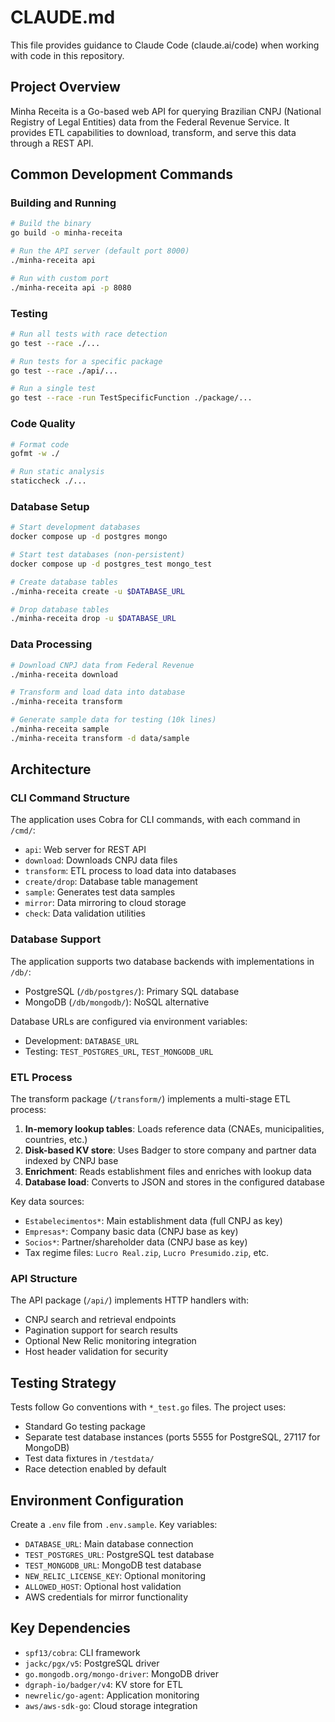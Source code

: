# CLAUDE.md

This file provides guidance to Claude Code (claude.ai/code) when working with code in this repository.

## Project Overview

Minha Receita is a Go-based web API for querying Brazilian CNPJ (National Registry of Legal Entities) data from the Federal Revenue Service. It provides ETL capabilities to download, transform, and serve this data through a REST API.

## Common Development Commands

### Building and Running
```bash
# Build the binary
go build -o minha-receita

# Run the API server (default port 8000)
./minha-receita api

# Run with custom port
./minha-receita api -p 8080
```

### Testing
```bash
# Run all tests with race detection
go test --race ./...

# Run tests for a specific package
go test --race ./api/...

# Run a single test
go test --race -run TestSpecificFunction ./package/...
```

### Code Quality
```bash
# Format code
gofmt -w ./

# Run static analysis
staticcheck ./...
```

### Database Setup
```bash
# Start development databases
docker compose up -d postgres mongo

# Start test databases (non-persistent)
docker compose up -d postgres_test mongo_test

# Create database tables
./minha-receita create -u $DATABASE_URL

# Drop database tables
./minha-receita drop -u $DATABASE_URL
```

### Data Processing
```bash
# Download CNPJ data from Federal Revenue
./minha-receita download

# Transform and load data into database
./minha-receita transform

# Generate sample data for testing (10k lines)
./minha-receita sample
./minha-receita transform -d data/sample
```

## Architecture

### CLI Command Structure
The application uses Cobra for CLI commands, with each command in `/cmd/`:
- `api`: Web server for REST API
- `download`: Downloads CNPJ data files
- `transform`: ETL process to load data into databases
- `create/drop`: Database table management
- `sample`: Generates test data samples
- `mirror`: Data mirroring to cloud storage
- `check`: Data validation utilities

### Database Support
The application supports two database backends with implementations in `/db/`:
- PostgreSQL (`/db/postgres/`): Primary SQL database
- MongoDB (`/db/mongodb/`): NoSQL alternative

Database URLs are configured via environment variables:
- Development: `DATABASE_URL`
- Testing: `TEST_POSTGRES_URL`, `TEST_MONGODB_URL`

### ETL Process
The transform package (`/transform/`) implements a multi-stage ETL process:

1. **In-memory lookup tables**: Loads reference data (CNAEs, municipalities, countries, etc.)
2. **Disk-based KV store**: Uses Badger to store company and partner data indexed by CNPJ base
3. **Enrichment**: Reads establishment files and enriches with lookup data
4. **Database load**: Converts to JSON and stores in the configured database

Key data sources:
- `Estabelecimentos*`: Main establishment data (full CNPJ as key)
- `Empresas*`: Company basic data (CNPJ base as key)
- `Socios*`: Partner/shareholder data (CNPJ base as key)
- Tax regime files: `Lucro Real.zip`, `Lucro Presumido.zip`, etc.

### API Structure
The API package (`/api/`) implements HTTP handlers with:
- CNPJ search and retrieval endpoints
- Pagination support for search results
- Optional New Relic monitoring integration
- Host header validation for security

## Testing Strategy

Tests follow Go conventions with `*_test.go` files. The project uses:
- Standard Go testing package
- Separate test database instances (ports 5555 for PostgreSQL, 27117 for MongoDB)
- Test data fixtures in `/testdata/`
- Race detection enabled by default

## Environment Configuration

Create a `.env` file from `.env.sample`. Key variables:
- `DATABASE_URL`: Main database connection
- `TEST_POSTGRES_URL`: PostgreSQL test database
- `TEST_MONGODB_URL`: MongoDB test database
- `NEW_RELIC_LICENSE_KEY`: Optional monitoring
- `ALLOWED_HOST`: Optional host validation
- AWS credentials for mirror functionality

## Key Dependencies

- `spf13/cobra`: CLI framework
- `jackc/pgx/v5`: PostgreSQL driver
- `go.mongodb.org/mongo-driver`: MongoDB driver
- `dgraph-io/badger/v4`: KV store for ETL
- `newrelic/go-agent`: Application monitoring
- `aws/aws-sdk-go`: Cloud storage integration